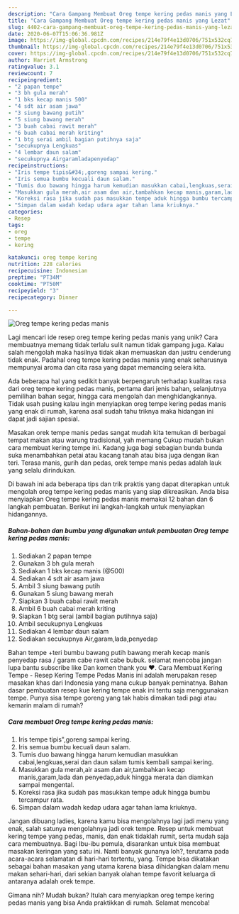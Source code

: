 ```yaml
---
description: "Cara Gampang Membuat Oreg tempe kering pedas manis yang Lezat"
title: "Cara Gampang Membuat Oreg tempe kering pedas manis yang Lezat"
slug: 4402-cara-gampang-membuat-oreg-tempe-kering-pedas-manis-yang-lezat
date: 2020-06-07T15:06:36.981Z
image: https://img-global.cpcdn.com/recipes/214e79f4e13d0706/751x532cq70/oreg-tempe-kering-pedas-manis-foto-resep-utama.jpg
thumbnail: https://img-global.cpcdn.com/recipes/214e79f4e13d0706/751x532cq70/oreg-tempe-kering-pedas-manis-foto-resep-utama.jpg
cover: https://img-global.cpcdn.com/recipes/214e79f4e13d0706/751x532cq70/oreg-tempe-kering-pedas-manis-foto-resep-utama.jpg
author: Harriet Armstrong
ratingvalue: 3.1
reviewcount: 7
recipeingredient:
- "2 papan tempe"
- "3 bh gula merah"
- "1 bks kecap manis 500"
- "4 sdt air asam jawa"
- "3 siung bawang putih"
- "5 siung bawang merah"
- "3 buah cabai rawit merah"
- "6 buah cabai merah kriting"
- "1 btg serai ambil bagian putihnya saja"
- "secukupnya Lengkuas"
- "4 lembar daun salam"
- "secukupnya Airgaramladapenyedap"
recipeinstructions:
- "Iris tempe tipis&#34;,goreng sampai kering."
- "Iris semua bumbu kecuali daun salam."
- "Tumis duo bawang hingga harum kemudian masukkan cabai,lengkuas,serai dan daun salam tumis kembali sampai kering."
- "Masukkan gula merah,air asam dan air,tambahkan kecap manis,garam,lada dan penyedap,aduk hingga merata dan diamkan sampai mengental."
- "Koreksi rasa jika sudah pas masukkan tempe aduk hingga bumbu tercampur rata."
- "Simpan dalam wadah kedap udara agar tahan lama kriuknya."
categories:
- Resep
tags:
- oreg
- tempe
- kering

katakunci: oreg tempe kering 
nutrition: 228 calories
recipecuisine: Indonesian
preptime: "PT34M"
cooktime: "PT50M"
recipeyield: "3"
recipecategory: Dinner

---
```



![Oreg tempe kering pedas manis](https://img-global.cpcdn.com/recipes/214e79f4e13d0706/751x532cq70/oreg-tempe-kering-pedas-manis-foto-resep-utama.jpg)

Lagi mencari ide resep oreg tempe kering pedas manis yang unik? Cara membuatnya memang tidak terlalu sulit namun tidak gampang juga. Kalau salah mengolah maka hasilnya tidak akan memuaskan dan justru cenderung tidak enak. Padahal oreg tempe kering pedas manis yang enak seharusnya mempunyai aroma dan cita rasa yang dapat memancing selera kita.

Ada beberapa hal yang sedikit banyak berpengaruh terhadap kualitas rasa dari oreg tempe kering pedas manis, pertama dari jenis bahan, selanjutnya pemilihan bahan segar, hingga cara mengolah dan menghidangkannya. Tidak usah pusing kalau ingin menyiapkan oreg tempe kering pedas manis yang enak di rumah, karena asal sudah tahu triknya maka hidangan ini dapat jadi sajian spesial.

Masakan orek tempe manis pedas sangat mudah kita temukan di berbagai tempat makan atau warung tradisional, yah memang Cukup mudah bukan cara membuat kering tempe ini. Kadang juga bagi sebagian bunda bunda suka menambahkan petai atau kacang tanah atau bisa juga dengan ikan teri. Terasa manis, gurih dan pedas, orek tempe manis pedas adalah lauk yang selalu dirindukan.


Di bawah ini ada beberapa tips dan trik praktis yang dapat diterapkan untuk mengolah oreg tempe kering pedas manis yang siap dikreasikan. Anda bisa menyiapkan Oreg tempe kering pedas manis memakai 12 bahan dan 6 langkah pembuatan. Berikut ini langkah-langkah untuk menyiapkan hidangannya.

<!--inarticleads1-->

##### Bahan-bahan dan bumbu yang digunakan untuk pembuatan Oreg tempe kering pedas manis:

1. Sediakan 2 papan tempe
1. Gunakan 3 bh gula merah
1. Sediakan 1 bks kecap manis (@500)
1. Sediakan 4 sdt air asam jawa
1. Ambil 3 siung bawang putih
1. Gunakan 5 siung bawang merah
1. Siapkan 3 buah cabai rawit merah
1. Ambil 6 buah cabai merah kriting
1. Siapkan 1 btg serai (ambil bagian putihnya saja)
1. Ambil secukupnya Lengkuas
1. Sediakan 4 lembar daun salam
1. Sediakan secukupnya Air,garam,lada,penyedap


Bahan tempe +teri bumbu bawang putih bawang merah kecap manis penyedap rasa / garam cabe rawit cabe bubuk. selamat mencoba jangan lupa bantu subscribe like Dan komen thank you ❤. Cara Membuat Kering Tempe - Resep Kering Tempe Pedas Manis ini adalah merupakan resep masakan khas dari Indonesia yang mana cukup banyak peminatnya. Bahan dasar pembuatan resep kue kering tempe enak ini tentu saja menggunakan tempe. Punya sisa tempe goreng yang tak habis dimakan tadi pagi atau kemarin malam di rumah? 

<!--inarticleads2-->

##### Cara membuat Oreg tempe kering pedas manis:

1. Iris tempe tipis&#34;,goreng sampai kering.
1. Iris semua bumbu kecuali daun salam.
1. Tumis duo bawang hingga harum kemudian masukkan cabai,lengkuas,serai dan daun salam tumis kembali sampai kering.
1. Masukkan gula merah,air asam dan air,tambahkan kecap manis,garam,lada dan penyedap,aduk hingga merata dan diamkan sampai mengental.
1. Koreksi rasa jika sudah pas masukkan tempe aduk hingga bumbu tercampur rata.
1. Simpan dalam wadah kedap udara agar tahan lama kriuknya.


Jangan dibuang ladies, karena kamu bisa mengolahnya lagi jadi menu yang enak, salah satunya mengolahnya jadi orek tempe. Resep untuk membuat kering tempe yang pedas, manis, dan enak tidaklah rumit, serta mudah saja cara membuatnya. Bagi Ibu-ibu pemula, disarankan untuk bisa membuat masakan keringan yang satu ini. Nanti banyak gunanya loh?, terutama pada acara-acara selamatan di hari-hari tertentu, yang. Tempe bisa dikatakan sebagai bahan masakan yang utama karena biasa dihidangkan dalam menu makan sehari-hari, dari sekian banyak olahan tempe favorit keluarga di antaranya adalah orek tempe. 

Gimana nih? Mudah bukan? Itulah cara menyiapkan oreg tempe kering pedas manis yang bisa Anda praktikkan di rumah. Selamat mencoba!
